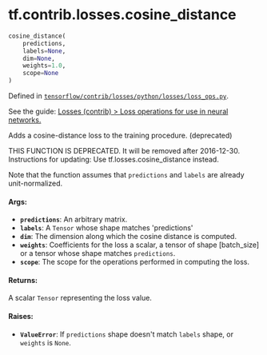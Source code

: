 <div itemscope itemtype="http://developers.google.com/ReferenceObject">
<meta itemprop="name" content="tf.contrib.losses.cosine_distance" />
</div>

# tf.contrib.losses.cosine_distance

``` python
cosine_distance(
    predictions,
    labels=None,
    dim=None,
    weights=1.0,
    scope=None
)
```



Defined in [`tensorflow/contrib/losses/python/losses/loss_ops.py`](https://www.tensorflow.org/code/tensorflow/contrib/losses/python/losses/loss_ops.py).

See the guide: [Losses (contrib) > Loss operations for use in neural networks.](../../../../../api_guides/python/contrib.losses.md#Loss_operations_for_use_in_neural_networks_)

Adds a cosine-distance loss to the training procedure. (deprecated)

THIS FUNCTION IS DEPRECATED. It will be removed after 2016-12-30.
Instructions for updating:
Use tf.losses.cosine_distance instead.

Note that the function assumes that `predictions` and `labels` are already
unit-normalized.

#### Args:

* <b>`predictions`</b>: An arbitrary matrix.
* <b>`labels`</b>: A `Tensor` whose shape matches 'predictions'
* <b>`dim`</b>: The dimension along which the cosine distance is computed.
* <b>`weights`</b>: Coefficients for the loss a scalar, a tensor of shape
    [batch_size] or a tensor whose shape matches `predictions`.
* <b>`scope`</b>: The scope for the operations performed in computing the loss.


#### Returns:

  A scalar `Tensor` representing the loss value.


#### Raises:

* <b>`ValueError`</b>: If `predictions` shape doesn't match `labels` shape, or
    `weights` is `None`.